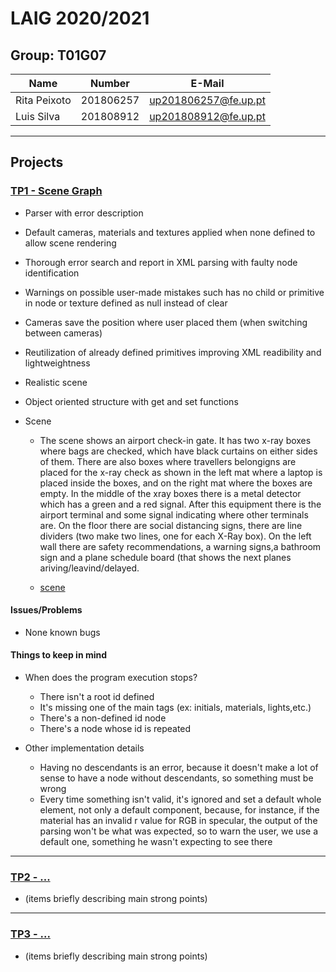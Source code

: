 # LAIG 2020/2021

## Group: T01G07

| Name             | Number    | E-Mail              |
| ---------------- | --------- | --------------------|
| Rita Peixoto     | 201806257 | up201806257@fe.up.pt|
| Luis Silva       | 201808912 | up201808912@fe.up.pt|

----

## Projects

### [TP1 - Scene Graph](TP1)

-  Parser with error description
-  Default cameras, materials and textures applied when none defined to allow scene rendering
-  Thorough error search and report in XML parsing with faulty node identification
-  Warnings on possible user-made mistakes such has no child or primitive in node or texture defined as null instead of clear
-  Cameras save the position where user placed them (when switching between cameras)
-  Reutilization of already defined primitives improving XML readibility and lightweightness
-  Realistic scene
-  Object oriented structure with get and set functions

- Scene
  - The scene shows an airport check-in gate. It has two x-ray boxes where bags are checked, which have black curtains on either sides of them. There are also boxes where travellers belongigns are placed for the x-ray check as shown in the left mat where a laptop is placed inside the boxes, and on the right mat where the boxes are empty. In the middle of the xray boxes there is a metal detector which has a green and a red signal. After this equipment there is the airport terminal and some signal indicating where other terminals are. 
  On the floor there are social distancing signs, there are line dividers (two make two lines, one for each X-Ray box). On the left wall there are safety recommendations, a warning signs,a bathroom sign and a plane schedule board (that shows the next planes ariving/leavind/delayed.
  
  - [scene](https://git.fe.up.pt/laig/laig-2020-2021/t01/laig-t01-g07/-/blob/master/TP1/scenes/LAIG_TP1_T1G07.xml)

#### Issues/Problems

- None known bugs

#### Things to keep in mind
- When does the program execution stops?
  - There isn't a root id defined 
  - It's missing one of the main tags (ex: initials, materials, lights,etc.)
  - There's a non-defined id node
  - There's a node whose id is repeated
  
- Other implementation details
  - Having no descendants is an error, because it doesn't make a lot of sense to have a node without descendants, so something must be wrong
  - Every time something isn't valid, it's ignored and set a default whole element, not only a default component, because, for instance, if the material has an invalid r value for RGB in specular, the output of the parsing won't be what was expected, so to warn the user, we use a default one, something he wasn't expecting to see there


-----

### [TP2 - ...](TP2)
- (items briefly describing main strong points)

----

### [TP3 - ...](TP3)
- (items briefly describing main strong points)

